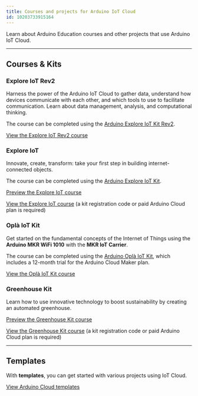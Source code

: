 ```yaml
---
title: Courses and projects for Arduino IoT Cloud
id: 10203733915164
---
```


Learn about Arduino Education courses and other projects that use Arduino IoT Cloud.

---

## Courses & Kits

### Explore IoT Rev2

Harness the power of the Arduino IoT Cloud to gather data, understand how devices communicate with each other, and which tools to use to facilitate communication. Learn about data management, analysis, and computational thinking.

The course can be completed using the [Arduino Explore IoT Kit Rev2](https://store.arduino.cc/products/explore-iot-kit-rev2).

<a class="link-chevron" href="https://courses.arduino.cc/explore-iot/home/">View the Explore IoT Rev2 course</a>

### Explore IoT

Innovate, create, transform: take your first step in building internet-connected objects.

The course can be completed using the [Arduino Explore IoT Kit](https://store.arduino.cc/products/arduino-explore-iot-kit).

<a class="link-chevron" href="https://edu-content-preview.arduino.cc/content-preview/high_school/lesson/CONTENTPREVIEW+IOTSK">Preview the Explore IoT course</a>

<a class="link-chevron" href="https://explore-iot.arduino.cc/">View the Explore IoT course</a> (a kit registration code or paid Arduino Cloud plan is required)

### Oplà IoT Kit

Get started on the fundamental concepts of the Internet of Things using the **Arduino MKR WiFi 1010** with the **MKR IoT Carrier**.

The course can be completed using the [Arduino Oplà IoT Kit](https://store.arduino.cc/products/arduino-opla-iot-kit), which includes a 12-month trial for the Arduino Cloud Maker plan.

<a class="link-chevron" href="https://opla.arduino.cc/">View the Oplà IoT Kit course</a>

### Greenhouse Kit

Learn how to use innovative technology to boost sustainability by creating an automated greenhouse.

<a class="link-chevron" href="https://edu-content-preview.arduino.cc/content-preview/high_school/lesson/CONTENTPREVIEW+GREENHOUSE">Preview the Greenhouse Kit course</a>

<a class="link-chevron" href="https://greenhouse-kit.arduino.cc/">View the Greenhouse Kit course</a> (a kit registration code or paid Arduino Cloud plan is required)

---

## Templates

With **templates**, you can get started with various projects using IoT Cloud.

<a class="link-chevron" href="https://app.arduino.cc/templates">View Arduino Cloud templates</a>
